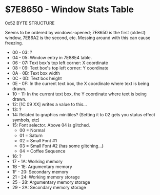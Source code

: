 # $7E8650 - Window Stats Table

0x52 BYTE STRUCTURE

Seems to be ordered by windows-opened; 7E8650 is the first (oldest) window, 7E86A2 is the second, etc. Messing around with this can cause freezing.

- 00 - 03: ?
- 04 - 05: Window entry in 7E88E4 table.
- 06 - 07: Text box's top left corner: X coordinate
- 08 - 09: Text box's top left corner: Y coordinate
- 0A - 0B: Text box width
- 0C - 0D: Text box height
- 0E - 0F: In the current text box, the X coordinate where text is being drawn.
- 10 - 11: In the current text box, the Y coordinate where text is being drawn.
- 12: [1C 09 XX] writes a value to this...
- 13: ?
- 14: Related to graphics minitiles? (Setting it to 02 gets you status effect symbols, etc)
- 15: Font selector. Above 04 is glitched.
    - 00 = Normal
    - 01 = Saturn
    - 02 = Small Font #1
    - 03 = Small Font #2 (has some glitching...)
    - 04 = Coffee Sequence
- 16: ?
- 17 - 1A: Working memory
- 1B - 1E: Argumentary memory
- 1F - 20: Secondary memory
- 21 - 24: Working memory storage
- 25 - 28: Argumentary memory storage
- 29 - 2A: Secondary memory storage